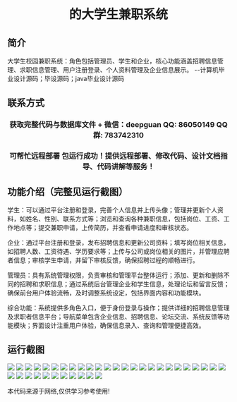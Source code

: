 <p><h1 align="center">的大学生兼职系统</h1></p>

## 简介
大学生校园兼职系统：角色包括管理员、学生和企业，核心功能涵盖招聘信息管理、求职信息管理、用户注册登录、个人资料管理及企业信息展示。    --计算机毕业设计源码；毕设源码；java毕业设计源码


## 联系方式
<p><h3 align="center">获取完整代码与数据库文件 + 微信：deepguan QQ: 86050149 QQ群: 783742310</h3></p>
<p><h3 align="center">可帮忙远程部署 包运行成功！提供远程部署、修改代码、设计文档指导、代码讲解等服务！</h3></p>

## 功能介绍（完整见运行截图）
学生：可以通过平台注册和登录，完善个人信息并上传头像；管理并更新个人资料，如姓名、性别、联系方式等；浏览和查询各种兼职信息，包括岗位、工资、工作地点等；提交兼职申请，上传简历，并查看申请进度和审核状态。

企业：通过平台注册和登录，发布招聘信息和更新公司资料；填写岗位相关信息，如招聘人数、工资待遇、学历要求等；上传与公司或岗位相关的图片，并管理应聘者信息；审核学生申请，并留下审核反馈，确保招聘过程的顺畅进行。

管理员：具有系统管理权限，负责审核和管理平台整体运行；添加、更新和删除不同的招聘和求职信息；通过系统后台管理企业和学生信息，处理论坛和留言反馈；确保前台用户体验流畅，及时调整系统设定，包括界面内容和功能模块。

综合功能：系统提供多角色入口，便于身份登录与操作；提供详细的招聘信息管理及求职者信息平台；导航菜单包含企业信息、招聘信息、论坛交流、系统反馈等功能模块；界面设计注重用户体验，确保信息录入、查询和管理便捷高效。


## 运行截图
![](https://bs-1329754181.cos.ap-shanghai.myqcloud.com/ssm/UniversityStudentPartTimeSystem/img/001.jpg)
![](https://bs-1329754181.cos.ap-shanghai.myqcloud.com/ssm/UniversityStudentPartTimeSystem/img/002.jpg)
![](https://bs-1329754181.cos.ap-shanghai.myqcloud.com/ssm/UniversityStudentPartTimeSystem/img/003.jpg)
![](https://bs-1329754181.cos.ap-shanghai.myqcloud.com/ssm/UniversityStudentPartTimeSystem/img/004.jpg)
![](https://bs-1329754181.cos.ap-shanghai.myqcloud.com/ssm/UniversityStudentPartTimeSystem/img/005.jpg)
![](https://bs-1329754181.cos.ap-shanghai.myqcloud.com/ssm/UniversityStudentPartTimeSystem/img/006.jpg)
![](https://bs-1329754181.cos.ap-shanghai.myqcloud.com/ssm/UniversityStudentPartTimeSystem/img/007.jpg)
![](https://bs-1329754181.cos.ap-shanghai.myqcloud.com/ssm/UniversityStudentPartTimeSystem/img/008.jpg)
![](https://bs-1329754181.cos.ap-shanghai.myqcloud.com/ssm/UniversityStudentPartTimeSystem/img/009.jpg)
![](https://bs-1329754181.cos.ap-shanghai.myqcloud.com/ssm/UniversityStudentPartTimeSystem/img/010.jpg)
![](https://bs-1329754181.cos.ap-shanghai.myqcloud.com/ssm/UniversityStudentPartTimeSystem/img/011.jpg)
![](https://bs-1329754181.cos.ap-shanghai.myqcloud.com/ssm/UniversityStudentPartTimeSystem/img/012.jpg)
![](https://bs-1329754181.cos.ap-shanghai.myqcloud.com/ssm/UniversityStudentPartTimeSystem/img/013.jpg)
![](https://bs-1329754181.cos.ap-shanghai.myqcloud.com/ssm/UniversityStudentPartTimeSystem/img/014.jpg)
![](https://bs-1329754181.cos.ap-shanghai.myqcloud.com/ssm/UniversityStudentPartTimeSystem/img/015.jpg)
![](https://bs-1329754181.cos.ap-shanghai.myqcloud.com/ssm/UniversityStudentPartTimeSystem/img/016.jpg)
![](https://bs-1329754181.cos.ap-shanghai.myqcloud.com/ssm/UniversityStudentPartTimeSystem/img/017.jpg)
![](https://bs-1329754181.cos.ap-shanghai.myqcloud.com/ssm/UniversityStudentPartTimeSystem/img/018.jpg)
![](https://bs-1329754181.cos.ap-shanghai.myqcloud.com/ssm/UniversityStudentPartTimeSystem/img/019.jpg)
![](https://bs-1329754181.cos.ap-shanghai.myqcloud.com/ssm/UniversityStudentPartTimeSystem/img/020.jpg)
![](https://bs-1329754181.cos.ap-shanghai.myqcloud.com/ssm/UniversityStudentPartTimeSystem/img/021.jpg)
![](https://bs-1329754181.cos.ap-shanghai.myqcloud.com/ssm/UniversityStudentPartTimeSystem/img/022.jpg)
![](https://bs-1329754181.cos.ap-shanghai.myqcloud.com/ssm/UniversityStudentPartTimeSystem/img/023.jpg)
![](https://bs-1329754181.cos.ap-shanghai.myqcloud.com/ssm/UniversityStudentPartTimeSystem/img/024.jpg)
![](https://bs-1329754181.cos.ap-shanghai.myqcloud.com/ssm/UniversityStudentPartTimeSystem/img/025.jpg)
![](https://bs-1329754181.cos.ap-shanghai.myqcloud.com/ssm/UniversityStudentPartTimeSystem/img/026.jpg)
![](https://bs-1329754181.cos.ap-shanghai.myqcloud.com/ssm/UniversityStudentPartTimeSystem/img/027.jpg)
![](https://bs-1329754181.cos.ap-shanghai.myqcloud.com/ssm/UniversityStudentPartTimeSystem/img/028.jpg)
![](https://bs-1329754181.cos.ap-shanghai.myqcloud.com/ssm/UniversityStudentPartTimeSystem/img/029.jpg)
![](https://bs-1329754181.cos.ap-shanghai.myqcloud.com/ssm/UniversityStudentPartTimeSystem/img/030.jpg)
![](https://bs-1329754181.cos.ap-shanghai.myqcloud.com/ssm/UniversityStudentPartTimeSystem/img/031.jpg)
![](https://bs-1329754181.cos.ap-shanghai.myqcloud.com/ssm/UniversityStudentPartTimeSystem/img/032.jpg)
![](https://bs-1329754181.cos.ap-shanghai.myqcloud.com/ssm/UniversityStudentPartTimeSystem/img/033.jpg)
![](https://bs-1329754181.cos.ap-shanghai.myqcloud.com/ssm/UniversityStudentPartTimeSystem/img/034.jpg)
![](https://bs-1329754181.cos.ap-shanghai.myqcloud.com/ssm/UniversityStudentPartTimeSystem/img/035.jpg)
![](https://bs-1329754181.cos.ap-shanghai.myqcloud.com/ssm/UniversityStudentPartTimeSystem/img/036.jpg)

<p>本代码来源于网络,仅供学习参考使用!</p>
